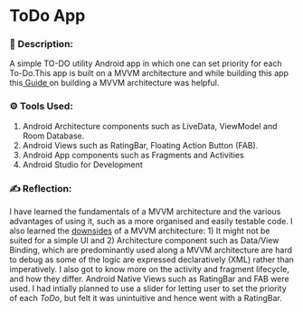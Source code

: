 # ToDo App
### 📜 Description:
A simple TO-DO utility Android app in which one can set priority for each To-Do.This app is built on a MVVM architecture and while building this app this[ Guide ](https://codelabs.developers.google.com/codelabs/android-training-livedata-viewmodel/index.html?index=..%2F..android-training#0)on building a MVVM architecture was helpful.


### ⚙️ Tools Used:
1) Android Architecture components such as LiveData, ViewModel and Room Database.
2) Android Views such as RatingBar, Floating Action Button (FAB).
3) Android App components such as Fragments and Activities
4) Android Studio for Development

### ✍️ Reflection:
I have learned the fundamentals of a MVVM architecture and the various advantages of using it, such as a more organised and easily testable code. I also learned the [downsides](https://stackoverflow.com/questions/883895/what-are-the-problems-of-the-mvvm-pattern) of a MVVM architecture: 1) It might not be suited for a simple UI and 2) Architecture component such as Data/View Binding, which are predominantly used along a MVVM architecture are hard to debug as some of the logic are expressed declaratively (XML) rather than imperatively. I also got to know more on the activity and fragment lifecycle, and how they differ. Android Native Views such as RatingBar and FAB were used. I had intially planned to use a slider for letting user to set the priority of each _ToDo_, but felt it was unintuitive and hence went with a RatingBar.
